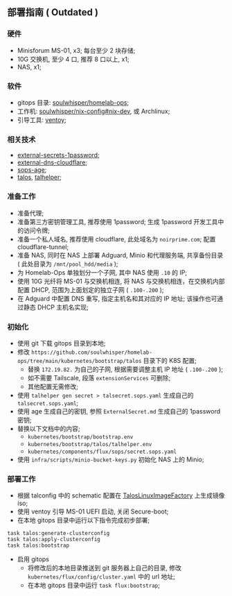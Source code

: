 ## 部署指南 ( Outdated )

### 硬件

- Minisforum MS-01, x3; 每台至少 2 块存储;
- 10G 交换机, 至少 4 口, 推荐 8 口以上, x1;
- NAS, x1;

### 软件

- gitops 目录: [soulwhisper/homelab-ops](https://github.com/soulwhisper/homelab-ops);
- 工作机: [soulwhisper/nix-config#nix-dev](https://github.com/soulwhisper/nix-config/tree/main/hosts/nix-dev), 或 Archlinux;
- 引导工具: [ventoy](https://www.ventoy.net/cn/index.html);

### 相关技术

- [external-secrets-1password](https://external-secrets.io/main/provider/1password-automation/);
- [external-dns-cloudflare](https://github.com/kubernetes-sigs/external-dns/blob/master/docs/tutorials/cloudflare.md);
- [sops-age](https://github.com/getsops/sops?tab=readme-ov-file#encrypting-using-age);
- [talos](https://www.talos.dev), [talhelper](https://budimanjojo.github.io/talhelper/latest/);

### 准备工作

- 准备代理;
- 准备第三方密钥管理工具, 推荐使用 1password; 生成 1password 开发工具中的访问令牌;
- 准备一个私人域名, 推荐使用 cloudflare, 此处域名为 `noirprime.com`; 配置 cloudflare-tunnel;
- 准备 NAS, 同时在 NAS 上部署 Adguard, Minio 和代理服务端, 共享备份目录 ( 此处目录为 `/mnt/pool_hdd/media` );
- 为 Homelab-Ops 单独划分一个子网, 其中 NAS 使用 `.10` 的 IP;
- 使用 10G 光纤将 MS-01 与交换机相连, 将 NAS 与交换机相连，在交换机内部配置 DHCP, 范围为上面划定的独立子网 ( `.100-.200` );
- 在 Adguard 中配置 DNS 重写, 指定主机名和其对应的 IP 地址; 该操作也可通过静态 DHCP 主机名实现;

### 初始化

- 使用 git 下载 gitops 目录到本地;
- 修改 `https://github.com/soulwhisper/homelab-ops/tree/main/kubernetes/bootstrap/talos` 目录下的 K8S 配置;
  - 替换 `172.19.82.` 为自己的子网, 根据需要调整主机 IP 地址 ( `.100-.200` );
  - 如不需要 Tailscale, 段落 `extensionServices` 可删除;
  - 其他配置无需修改;
- 使用 `talhelper gen secret > talsecret.sops.yaml` 生成自己的 `talsecret.sops.yaml`;
- 使用 age 生成自己的密钥, 参照 `ExternalSecret.md` 生成自己的 1password 密钥;
- 替换以下文档中的内容;
  - `kubernetes/bootstrap/bootstrap.env`
  - `kubernetes/bootstrap/talos/talhelper.env`
  - `kubernetes/components/flux/sops/secret.sops.yaml`
- 使用 `infra/scripts/minio-bucket-keys.py` 初始化 NAS 上的 Minio;

### 部署工作

- 根据 talconfig 中的 schematic 配置在 [TalosLinuxImageFactory](https://factory.talos.dev/) 上生成镜像 iso;
- 使用 ventoy 引导 MS-01 UEFI 启动, 关闭 Secure-boot;
- 在本地 gitops 目录中运行以下指令完成初步部署;

```shell
task talos:generate-clusterconfig
task talos:apply-clusterconfig
task talos:bootstrap
```

- 启用 gitops
  - 将修改后的本地目录推送到 git 服务器上自己的目录, 修改 `kubernetes/flux/config/cluster.yaml` 中的 url 地址;
  - 在本地 gitops 目录中运行 `task flux:bootstrap`;
